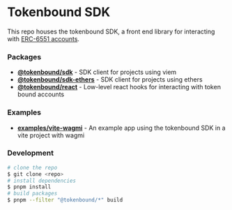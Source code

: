 # Tokenbound SDK

This repo houses the tokenbound SDK, a front end library for interacting with [ERC-6551 accounts](https://eips.ethereum.org/EIPS/eip-6551).

### Packages

- **[@tokenbound/sdk](https://github.com/tokenbound/sdk/tree/main/packages/sdk)** - SDK client for projects using viem
- **[@tokenbound/sdk-ethers](https://github.com/tokenbound/sdk/tree/main/packages/sdk-ethers)** - SDK client for projects using ethers
- **[@tokenbound/react](https://github.com/tokenbound/sdk/tree/main/packages/react)** - Low-level react hooks for interacting with token bound accounts

### Examples

- **[examples/vite-wagmi](https://github.com/tokenbound/sdk/tree/main/examples/vite-wagmi)** - An example app using the tokenbound SDK in a vite project with wagmi

### Development

```bash
# clone the repo
$ git clone <repo>
# install dependencies
$ pnpm install
# build packages
$ pnpm --filter "@tokenbound/*" build
```

